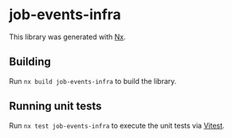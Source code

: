 # job-events-infra

This library was generated with [Nx](https://nx.dev).

## Building

Run `nx build job-events-infra` to build the library.

## Running unit tests

Run `nx test job-events-infra` to execute the unit tests via [Vitest](https://vitest.dev/).
